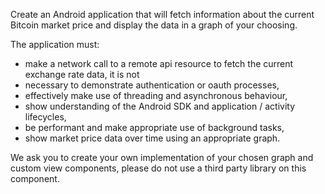 Create an Android application that will fetch information about the current Bitcoin market price and display the data in a graph of your choosing.

The application must:
- make a network call to a remote api resource to fetch the current exchange rate data, it is not
- necessary to demonstrate authentication or oauth processes,
- effectively make use of threading and asynchronous behaviour,
- show understanding of the Android SDK and application / activity lifecycles,
- be performant and make appropriate use of background tasks,
- show market price data over time using an appropriate graph.

We ask you to create your own implementation of your chosen graph and custom view
components, please do not use a third party library on this component.
